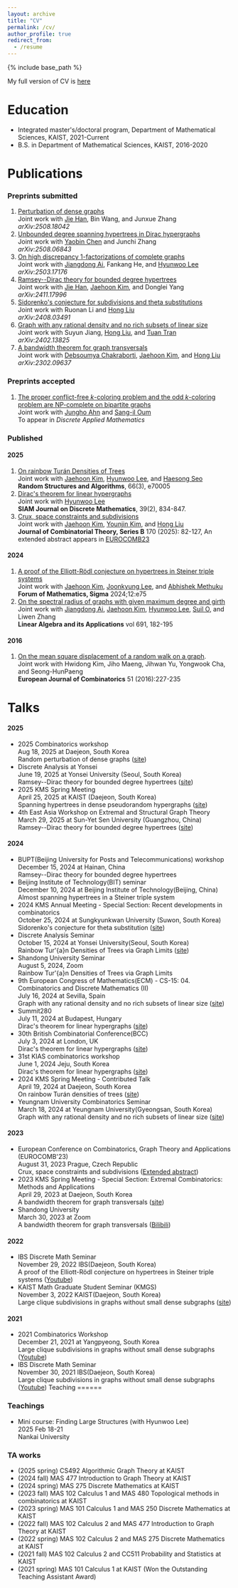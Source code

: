```yaml
---
layout: archive
title: "CV"
permalink: /cv/
author_profile: true
redirect_from:
  - /resume
---
```


{% include base_path %}

My full version of CV is [here](https://seonghyukim.github.io/files/cv.pdf)

Education
======
* Integrated master's/doctoral program, Department of Mathematical Sciences, KAIST, 2021-Current
* B.S. in Department of Mathematical Sciences, KAIST, 2016-2020

  
Publications
======

### Preprints submitted
1. [Perturbation of dense graphs](https://arxiv.org/abs/2508.18042)   
Joint work with [Jie Han](https://jiehan773.github.io/), Bin Wang, and Junxue Zhang   
<i>arXiv:2508.18042</i>   
1. [Unbounded degree spanning hypertrees in Dirac hypergraphs](https://www.arxiv.org/abs/2508.06843)   
Joint work with [Yaobin Chen](https://sites.google.com/view/yaobinchen/%E9%A6%96%E9%A1%B5) and Junchi Zhang   
<i>arXiv:2508.06843</i>   
1. [On high discrepancy $1$-factorizations of complete graphs](https://arxiv.org/abs/2503.17176)   
Joint work with [Jiangdong Ai](https://my.nankai.edu.cn/sms/ajd/list.htm), Fankang He, and [Hyunwoo Lee](https://sites.google.com/view/hyunwoo-lee/)   
<i>arXiv:2503.17176</i>
1. [Ramsey--Dirac theory for bounded degree hypertrees](https://arxiv.org/abs/2411.17996)   
Joint work with [Jie Han](https://jiehan773.github.io/), [Jaehoon Kim](https://sites.google.com/view/jaehoon-kim/home), and Donglei Yang   
<i>arXiv:2411.17996</i>   
1. [Sidorenko's conjecture for subdivisions and theta substitutions](https://www.arxiv.org/abs/2408.03491)   
Joint work with Ruonan Li and [Hong Liu](https://www.ibs.re.kr/ecopro/hongliu/)   
<i>arXiv:2408.03491</i>
1. [Graph with any rational density and no rich subsets of linear size](https://arxiv.org/abs/2402.13825)   
Joint work with Suyun Jiang, [Hong Liu](https://www.ibs.re.kr/ecopro/hongliu/), and [Tuan Tran](https://tuaentran.wixsite.com/homepage)    
<i>arXiv:2402.13825</i>   
1. [A bandwidth theorem for graph transversals](https://arxiv.org/abs/2302.09637)  
Joint work with [Debsoumya Chakraborti](https://dimag.ibs.re.kr/home/debsoumya/), [Jaehoon Kim](https://sites.google.com/view/jaehoon-kim/home), and [Hong Liu](https://www.ibs.re.kr/ecopro/hongliu/)  
<i>arXiv:2302.09637</i>


### Preprints accepted
1. [The proper conflict-free $k$-coloring problem and the odd $k$-coloring problem are NP-complete on
bipartite graphs](https://arxiv.org/abs/2208.08330)  
Joint work with [Jungho Ahn](https://dimag.ibs.re.kr/home/jungho/) and [Sang-il Oum](https://dimag.ibs.re.kr/home/sangil/)  
To appear in <i>Discrete Applied Mathematics</i>   


### Published

#### 2025
1. [On rainbow Turán Densities of Trees](https://arxiv.org/abs/2312.15956)   
Joint work with [Jaehoon Kim](https://sites.google.com/view/jaehoon-kim/home), [Hyunwoo Lee](https://sites.google.com/view/hyunwoo-lee/), and [Haesong Seo](https://sites.google.com/view/haesongseo/home)   
<b>Random Structures and Algorithms</b>, 66(3), e70005   
1. [Dirac's theorem for linear hypergraphs](https://arxiv.org/abs/2403.14269)   
Joint work with [Hyunwoo Lee](https://sites.google.com/view/hyunwoo-lee/)    
<b>SIAM Journal on Discrete Mathematics</b>, 39(2), 834-847.   
1. [Crux, space constraints and subdivisions](https://arxiv.org/abs/2207.06653)  
Joint work with [Jaehoon Kim](https://sites.google.com/view/jaehoon-kim/home), [Younjin Kim](https://sites.google.com/site/younjinkimsite/), and [Hong Liu](https://www.ibs.re.kr/ecopro/hongliu/)   
<b>Journal of Combinatorial Theory, Series B</b> 170 (2025): 82-127, An extended abstract appears in [EUROCOMB23](https://journals.muni.cz/eurocomb/article/view/35618)

#### 2024
1. [A proof of the Elliott-Rödl conjecture on hypertrees in Steiner triple systems](https://arxiv.org/abs/2208.10370)  
Joint work with [Jaehoon Kim](https://sites.google.com/view/jaehoon-kim/home), [Joonkyung Lee](https://sites.google.com/site/joonkyungleemaths/), and [Abhishek Methuku](https://sites.google.com/view/abhishekmethuku)   
<b>Forum of Mathematics, Sigma</b> 2024;12:e75
1. [On the spectral radius of graphs with given maximum degree and girth](https://www.sciencedirect.com/science/article/pii/S0024379524001162)   
Joint work with [Jiangdong Ai](https://my.nankai.edu.cn/sms/ajd/list.htm), [Jaehoon Kim](https://sites.google.com/view/jaehoon-kim/home), [Hyunwoo Lee](https://sites.google.com/view/hyunwoo-lee/), [Suil O](https://sites.google.com/view/suiloh), and Liwen Zhang   
<b>Linear Algebra and its Applications</b> vol 691, 182-195

#### 2016

1. [On the mean square displacement of a random walk on a graph](https://www.sciencedirect.com/science/article/pii/S0195669815001262).   
Joint work with Hwidong Kim, Jiho Maeng, Jihwan Yu, Yongwook Cha, and Seong-HunPaeng  
<b>European Journal of Combinatorics</b> 51 (2016):227-235


Talks
======
#### 2025
* 2025 Combinatorics workshop   
Aug 18, 2025 at Daejeon, South Korea   
Random perturbation of dense graphs ([site](https://cw2025.combinatorics.kr/))   
* Discrete Analysis at Yonsei   
June 19, 2025 at Yonsei University (Seoul, South Korea)   
Ramsey--Dirac theory for bounded degree hypertrees ([site](https://sites.google.com/yonsei.ac.kr/days))   
* 2025 KMS Spring Meeting   
April 25, 2025 at KAIST (Daejeon, South Korea)   
Spanning hypertrees in dense pseudorandom hypergraphs ([site](https://www.kms.or.kr/conference/meet/program/abst_view.html?period=89&session_detail=612&num=9695))   
* 4th East Asia Workshop on Extremal and Structural Graph Theory   
March 29, 2025 at Sun-Yet Sen University (Guangzhou, China)   
Ramsey--Dirac theory for bounded degree hypertrees ([site](https://tgt.ynu.ac.jp/2025EastAsia.html))

#### 2024
* BUPT(Beijing University for Posts and Telecommunications) workshop   
December 15, 2024 at Hainan, China   
Ramsey--Dirac theory for bounded degree hypertrees
* Beijing Institute of Technology(BIT) seminar   
	December 10, 2024 at Beijing Institute of Technology(Beijing, China)   
  Almost spanning hypertrees in a Steiner triple system
* 2024 KMS Annual Meeting - Special Section: Recent developments in combinatorics   
	October 25, 2024 at Sungkyunkwan University (Suwon, South Korea)   
  Sidorenko's conjecture for theta substitution ([site](https://www.kms.or.kr/conference/meet/program/abst_view.html?period=88&session_detail=535&num=9323))
* Discrete Analysis Seminar   
	October 15, 2024 at Yonsei University(Seoul, South Korea)   
  Rainbow Tur\'{a}n Densities of Trees via Graph Limits ([site](https://sites.google.com/yonsei.ac.kr/discrete-analysis-seminar))
* Shandong University Seminar   
	August 5, 2024, Zoom   
  Rainbow Tur\'{a}n Densities of Trees via Graph Limits
* 9th European Congress of Mathematics(ECM) - CS-15: 04. Combinatorics and Discrete Mathematics (II)   
July 16, 2024 at Sevilla, Spain   
Graph with any rational density and no rich subsets of linear size ([site](https://intranet.pacifico-meetings.com/SpeakApp/faces/listadoSesiones.xhtml?id=529))
* Summit280   
July 11, 2024 at Budapest, Hungary   
Dirac's theorem for linear hypergraphs ([site](https://conferences.renyi.hu/summit280/timetable))
* 30th British Combinatorial Conference(BCC)   
July 3, 2024 at London, UK    
Dirac's theorem for linear hypergraphs ([site](https://www.qmul.ac.uk/maths/news-and-events/30th-british-combinatorial-conference/))
* 31st KIAS combinatorics workshop   
June 1, 2024 Jeju, South Korea   
Dirac's theorem for linear hypergraphs ([site](https://events.kias.re.kr/h/combinatorics/?pageNo=5503))
* 2024 KMS Spring Meeting - Contributed Talk   
April 19, 2024 at Daejeon, South Korea   
On rainbow Turán densities of trees ([site](https://www.kms.or.kr/conference/2024_spring/program/abst_view.html?period=87&session_detail=259&num=9052))   
* Yeungnam University Combinatorics Seminar   
March 18, 2024 at Yeungnam University(Gyeongsan, South Korea)   
Graph with any rational density and no rich subsets of linear size ([site](https://sites.google.com/view/combinatorics-seminar))   


#### 2023

* European Conference on Combinatorics, Graph Theory and Applications (EUROCOMB'23)   
August 31, 2023 Prague, Czech Republic   
Crux, space constraints and subdivisions ([Extended abstract](https://journals.muni.cz/eurocomb/article/view/35618))
* 2023 KMS Spring Meeting - Special Section: Extremal Combinatorics: Methods and Applications   
April 29, 2023 at Daejeon, South Korea   
A bandwidth theorem for graph transversals ([site](https://www.kms.or.kr/conference/2023_spring/program/abst_view.html?period=84&session_detail=92&num=8680))
* Shandong University   
March 30, 2023 at Zoom   
A bandwidth theorem for graph transversals ([Bilibili](https://www.bilibili.com/video/BV1yT411s7yU/?share_source=copy_web&vd_source=f81f98d96f6ab9d00a18384510423e6e)) 

#### 2022

* IBS Discrete Math Seminar   
November 29, 2022 IBS(Daejeon, South Korea)   
A proof of the Elliott-Rödl conjecture on hypertrees in Steiner triple systems ([Youtube](https://www.youtube.com/watch?v=vl1CfLB7nYc))
* KAIST Math Graduate Student Seminar (KMGS)  
November 3, 2022 KAIST(Daejeon, South Korea)   
Large clique subdivisions in graphs without small dense subgraphs ([site](https://mathsci.kaist.ac.kr/gradseminar/notice/2022-11-03/))

#### 2021

* 2021 Combinatorics Workshop  
December 21, 2021 at Yangpyeong, South Korea   
Large clique subdivisions in graphs without small dense subgraphs ([Youtube](https://www.youtube.com/watch?v=_cB7SafmZiY&t=9386s))
* IBS Discrete Math Seminar  
November 30, 2021 IBS(Daejeon, South Korea)   
Large clique subdivisions in graphs without small dense subgraphs ([Youtube](https://www.youtube.com/watch?v=oOi_1xh4T9c))
Teaching
======
### Teachings
* Mini course: Finding Large Structures (with Hyunwoo Lee)   
2025 Feb 18-21   
Nankai University   

### TA works
* (2025 spring) CS492 Algorithmic Graph Theory at KAIST
* (2024 fall) MAS 477 Introduction to Graph Theory at KAIST
* (2024 spring) MAS 275 Discrete Mathematics at KAIST
* (2023 fall) MAS 102 Calculus 1 and MAS 480 Topological methods in combinatorics at KAIST
* (2023 spring) MAS 101 Calculus 1 and MAS 250 Discrete Mathematics at KAIST
* (2022 fall) MAS 102 Calculus 2 and MAS 477 Introduction to Graph Theory at KAIST
* (2022 spring) MAS 102 Calculus 2 and MAS 275 Discrete Mathematics at KAIST 
* (2021 fall) MAS 102 Calculus 2 and CC511 Probability and Statistics at KAIST
* (2021 spring) MAS 101 Calculus 1 at KAIST (Won the Outstanding Teaching Assistant Award)


